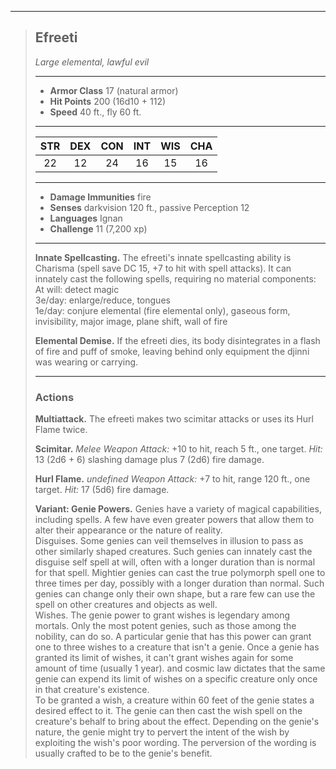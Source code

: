 ***
> ## Efreeti
> *Large elemental, lawful evil*
> 
> ***
> 
> - **Armor Class** 17 (natural armor)
> - **Hit Points** 200 (16d10 + 112)
> - **Speed** 40 ft., fly 60 ft.
> 
> ***
> 
> |STR|DEX|CON|INT|WIS|CHA|
> |:---:|:---:|:---:|:---:|:---:|:---:|
> |22|12|24|16|15|16|
> 
> ***
> 
> - **Damage Immunities** fire
> - **Senses** darkvision 120 ft., passive Perception 12
> - **Languages** Ignan
> - **Challenge** 11 (7,200 xp)
> 
> ***
> 
> **Innate Spellcasting.** The efreeti's innate spellcasting ability is Charisma (spell save DC 15, +7 to hit with spell attacks). It can innately cast the following spells, requiring no material components:  
> At will: detect magic  
> 3e/day: enlarge/reduce, tongues  
> 1e/day: conjure elemental (fire elemental only), gaseous form, invisibility, major image, plane shift, wall of fire
> 
> **Elemental Demise.** If the efreeti dies, its body disintegrates in a flash of fire and puff of smoke, leaving behind only equipment the djinni was wearing or carrying.
> 
> ***
> 
> ### Actions
> **Multiattack.** The efreeti makes two scimitar attacks or uses its Hurl Flame twice.
> 
> **Scimitar.** *Melee Weapon Attack:* +10 to hit, reach 5 ft., one target. *Hit:* 13 (2d6 + 6) slashing damage plus 7 (2d6) fire damage.
> 
> **Hurl Flame.** *undefined Weapon Attack:* +7 to hit, range 120 ft., one target. *Hit:* 17 (5d6) fire damage.
> 
> **Variant: Genie Powers.** Genies have a variety of magical capabilities, including spells. A few have even greater powers that allow them to alter their appearance or the nature of reality.  
> Disguises. Some genies can veil themselves in illusion to pass as other similarly shaped creatures. Such genies can innately cast the disguise self spell at will, often with a longer duration than is normal for that spell. Mightier genies can cast the true polymorph spell one to three times per day, possibly with a longer duration than normal. Such genies can change only their own shape, but a rare few can use the spell on other creatures and objects as well.  
> Wishes. The genie power to grant wishes is legendary among mortals. Only the most potent genies, such as those among the nobility, can do so. A particular genie that has this power can grant one to three wishes to a creature that isn't a genie. Once a genie has granted its limit of wishes, it can't grant wishes again for some amount of time (usually 1 year). and cosmic law dictates that the same genie can expend its limit of wishes on a specific creature only once in that creature's existence.  
> To be granted a wish, a creature within 60 feet of the genie states a desired effect to it. The genie can then cast the wish spell on the creature's behalf to bring about the effect. Depending on the genie's nature, the genie might try to pervert the intent of the wish by exploiting the wish's poor wording. The perversion of the wording is usually crafted to be to the genie's benefit.